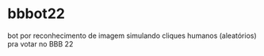 # bbbot22
bot por reconhecimento de imagem simulando cliques humanos (aleatórios) pra votar no BBB 22
